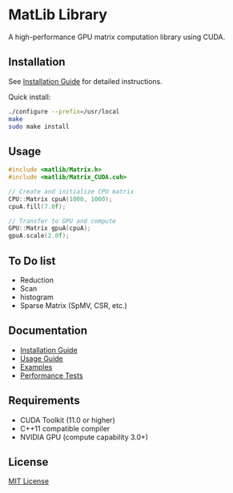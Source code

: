 # MatLib Library

A high-performance GPU matrix computation library using CUDA.

## Installation

See [Installation Guide](docs/installation.md) for detailed instructions.

Quick install:
```bash
./configure --prefix=/usr/local
make
sudo make install
```

## Usage

```cpp
#include <matlib/Matrix.h>
#include <matlib/Matrix_CUDA.cuh>

// Create and initialize CPU matrix
CPU::Matrix cpuA(1000, 1000);
cpuA.fill(7.0f);

// Transfer to GPU and compute
GPU::Matrix gpuA(cpuA);
gpuA.scale(2.0f);
```

## To Do list
- Reduction
- Scan
- histogram
- Sparse Matrix (SpMV, CSR, etc.)

## Documentation

- [Installation Guide](docs/installation.md)
- [Usage Guide](docs/getting-started.md)
- [Examples](examples/)
- [Performance Tests](examples/1_tester/)

## Requirements

- CUDA Toolkit (11.0 or higher)
- C++11 compatible compiler
- NVIDIA GPU (compute capability 3.0+)

## License

[MIT License](LICENSE)